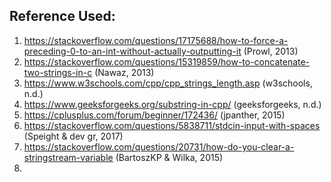 ## Reference Used:
1. https://stackoverflow.com/questions/17175688/how-to-force-a-preceding-0-to-an-int-without-actually-outputting-it 
   (Prowl, 2013)
2. https://stackoverflow.com/questions/15319859/how-to-concatenate-two-strings-in-c
   (Nawaz, 2013)
3. https://www.w3schools.com/cpp/cpp_strings_length.asp (w3schools, n.d.)
4. https://www.geeksforgeeks.org/substring-in-cpp/ (geeksforgeeks, n.d.)
5. https://cplusplus.com/forum/beginner/172436/ (jpanther, 2015)
6. https://stackoverflow.com/questions/5838711/stdcin-input-with-spaces 
   (Speight & dev gr, 2017)
7. https://stackoverflow.com/questions/20731/how-do-you-clear-a-stringstream-variable
   (BartoszKP & Wilka, 2015)
8. 
